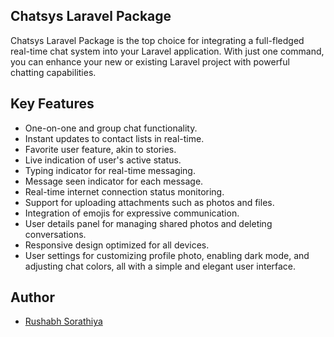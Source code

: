 ## Chatsys Laravel Package

Chatsys Laravel Package is the top choice for integrating a full-fledged real-time chat system into your Laravel application. With just one command, you can enhance your new or existing Laravel project with powerful chatting capabilities.

## Key Features

- One-on-one and group chat functionality.
- Instant updates to contact lists in real-time.
- Favorite user feature, akin to stories.
- Live indication of user's active status.
- Typing indicator for real-time messaging.
- Message seen indicator for each message.
- Real-time internet connection status monitoring.
- Support for uploading attachments such as photos and files.
- Integration of emojis for expressive communication.
- User details panel for managing shared photos and deleting conversations.
- Responsive design optimized for all devices.
- User settings for customizing profile photo, enabling dark mode, and adjusting chat colors, all with a simple and elegant user interface.


## Author

- [Rushabh Sorathiya](https://www.rushabhsorathiya.com)